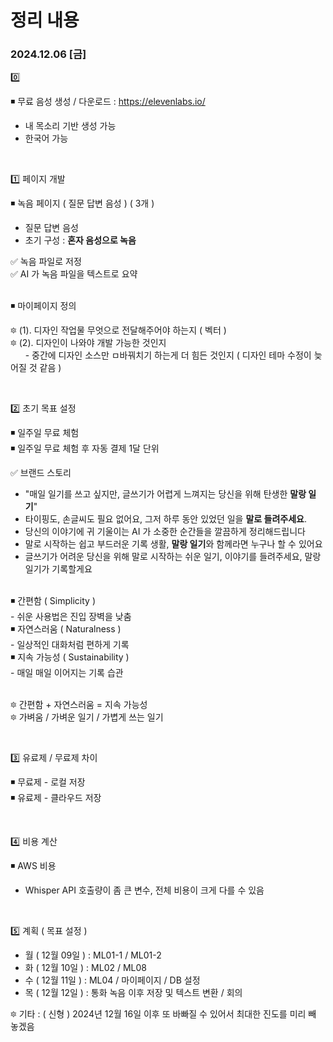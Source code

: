 # 정리 내용
### 2024.12.06 [금]

0️⃣

◾ 무료 음성 생성 / 다운로드 : https://elevenlabs.io/
- 내 목소리 기반 생성 가능
- 한국어 가능

<br/>

1️⃣ 페이지 개발

◾ 녹음 페이지 ( 질문 답변 음성 ) ( 3개 )
- 질문 답변 음성
- 초기 구성 : **혼자 음성으로 녹음**

✅ 녹음 파일로 저정 <br/>
✅ AI 가 녹음 파일을 텍스트로 요약

<br/>
◾ 마이페이지 정의

<br/>

🔯 (1). 디자인 작업물 무엇으로 전달해주어야 하는지 ( 벡터 ) <br/>
🔯 (2). 디자인이 나와야 개발 가능한 것인지 <br/>
&nbsp; &nbsp; &nbsp; - 중간에 디자인 소스만 ㅁ바꿔치기 하는게 더 힘든 것인지 ( 디자인 테마 수정이 늦어질 것 같음 )

<br/>

2️⃣ 초기 목표 설정

◾ 일주일 무료 체험 <br/>
◾ 일주일 무료 체험 후 자동 결제 1달 단위

✅ 브랜드 스토리
- "매일 일기를 쓰고 싶지만, 글쓰기가 어렵게 느껴지는 당신을 위해 탄생한 **말랑 일기**"
- 타이핑도, 손글씨도 필요 없어요, 그저 하루 동안 있었던 일을 **말로 들려주세요**.
- 당신의 이야기에 귀 기울이는 AI 가 소중한 순간들을 깔끔하게 정리해드립니다
- 말로 시작하는 쉽고 부드러운 기록 생활, **말랑 일기**와 함께라면 누구나 할 수 있어요
- 글쓰기가 어려운 당신을 위해 말로 시작하는 쉬운 일기, 이야기를 들려주세요, 말랑 일기가 기록할게요

<br/>
◾ 간편함 ( Simplicity ) <br/>
- 쉬운 사용법은 진입 장벽을 낮춤 <br/>
◾ 자연스러움 ( Naturalness ) <br/>
- 일상적인 대화처럼 편하게 기록 <br/>
◾ 지속 가능성 ( Sustainability ) <br/>
- 매일 매일 이어지는 기록 습관 <br/>

<br/>

🔯 간편함 + 자연스러움 = 지속 가능성 <br/>
🔯 가벼움 / 가벼운 일기 / 가볍게 쓰는 일기

<br/>

3️⃣ 유료제 / 무료제 차이

◾ 무료제 - 로컬 저장 <br/>
◾ 유료제 - 클라우드 저장

<br/>

4️⃣ 비용 계산

◾ AWS 비용
- Whisper API 호출량이 좀 큰 변수, 전체 비용이 크게 다를 수 있음

<br/>

5️⃣ 계획 ( 목표 설정 )
- 월 ( 12월 09일 ) : ML01-1 / ML01-2
- 화 ( 12월 10일 ) : ML02 / ML08
- 수 ( 12월 11일 ) : ML04 / 마이페이지 / DB 설정
- 목 ( 12월 12일 ) : 통화 녹음 이후 저장 및 텍스트 변환 / 회의

🔯 기타 : ( 신형 ) 2024년 12월 16일 이후 또 바빠질 수 있어서 최대한 진도를 미리 빼 놓겠음

